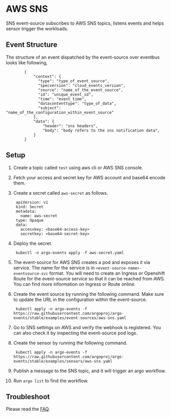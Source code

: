 # AWS SNS

SNS event-source subscribes to AWS SNS topics, listens events and helps sensor trigger the workloads.

## Event Structure
The structure of an event dispatched by the event-source over eventbus looks like following,

            {
                "context": {
                  "type": "type_of_event_source",
                  "specversion": "cloud_events_version",
                  "source": "name_of_the_event_source",
                  "id": "unique_event_id",
                  "time": "event_time",
                  "datacontenttype": "type_of_data",
                  "subject": "name_of_the_configuration_within_event_source"
                },
                "data": {
                	"header": "sns headers",
                  	"body": "body refers to the sns notification data",
                }
            }

## Setup

1. Create a topic called `test` using aws cli or AWS SNS console.

1. Fetch your access and secret key for AWS account and base64 encode them.

1. Create a secret called `aws-secret` as follows.

        apiVersion: v1
        kind: Secret
        metadata:
          name: aws-secret
        type: Opaque
        data:
          accesskey: <base64-access-key>
          secretkey: <base64-secret-key>

1. Deploy the secret.

        kubectl -n argo-events apply -f aws-secret.yaml

1. The event-source for AWS SNS creates a pod and exposes it via service.
   The name for the service is in `<event-source-name>-eventsource-svc` format.
   You will need to create an Ingress or Openshift Route for the event-source service so that it can be reached from AWS.
   You can find more information on Ingress or Route online.

1. Create the event source by running the following command. Make sure to update the URL in the configuration within the event-source.
   
        kubectl apply -n argo-events -f https://raw.githubusercontent.com/argoproj/argo-events/stable/examples/event-sources/aws-sns.yaml

1. Go to SNS settings on AWS and verify the webhook is registered. You can also check it by inspecting the event-source pod logs.

1. Create the sensor by running the following command.

        kubectl apply -n argo-events -f https://raw.githubusercontent.com/argoproj/argo-events/stable/examples/sensors/aws-sns.yaml

1. Publish a message to the SNS topic, and it will trigger an argo workflow.

1. Run `argo list` to find the workflow. 

## Troubleshoot
Please read the [FAQ](https://argoproj.github.io/argo-events/FAQ/).
